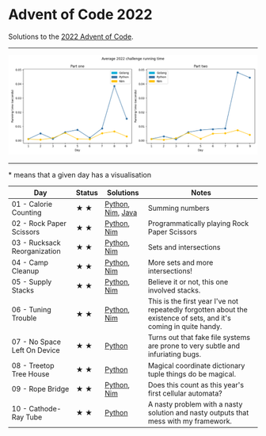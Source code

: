 # Advent of Code 2022

Solutions to the [2022 Advent of Code](https://adventofcode.com/2022).

---

![Running times](running-times.png)

---

\* means that a given day has a visualisation

<!-- ★ ☆ -->

| Day                                 | Status             | Solutions  | Notes  |
| ----------------------------------- | ------------------ | ---------- | ------ |
| 01 - Calorie Counting               | ★ ★                | [Python](01-calorieCounting/py), [Nim](01-calorieCounting/nim), [Java](01-calorieCounting/java/src) | Summing numbers |
| 02 - Rock Paper Scissors            | ★ ★                | [Python](02-rockPaperScissors/py), [Nim](02-rockPaperScissors/nim) | Programmatically playing Rock Paper Scissors |
| 03 - Rucksack Reorganization        | ★ ★                | [Python](03-rucksackReorganization/py), [Nim](03-rucksackReorganization/nim) | Sets and intersections |
| 04 - Camp Cleanup                   | ★ ★                | [Python](04-campCleanup/py), [Nim](04-campCleanup/nim) | More sets and more intersections! |
| 05 - Supply Stacks                  | ★ ★                | [Python](05-supplyStacks/py), [Nim](05-supplyStacks/nim) | Believe it or not, this one involved stacks. |
| 06 - Tuning Trouble                 | ★ ★                | [Python](06-tuningTrouble/py), [Nim](06-tuningTrouble/nim) | This is the first year I've not repeatedly forgotten about the existence of sets, and it's coming in quite handy. |
| 07 - No Space Left On Device        | ★ ★                | [Python](07-noSpaceLeftOnDevice/py) | Turns out that fake file systems are prone to very subtle and infuriating bugs. |
| 08 - Treetop Tree House             | ★ ★                | [Python](08-treetopTreeHouse/py) | Magical coordinate dictionary tuple things do be magical. |
| 09 - Rope Bridge                    | ★ ★                | [Python](09-ropeBridge/py), [Nim](09-ropeBridge/nim) | Does this count as this year's first cellular automata? |
| 10 - Cathode-Ray Tube               | ★ ★                | [Python](10-cathodeRayTube/py) | A nasty problem with a nasty solution and nasty outputs that mess with my framework. |

